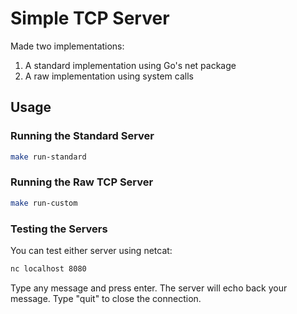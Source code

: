 # Simple TCP Server

Made two implementations:
1. A standard implementation using Go's net package
2. A raw implementation using system calls

## Usage

### Running the Standard Server

```bash
make run-standard
```

### Running the Raw TCP Server

```bash
make run-custom
```

### Testing the Servers

You can test either server using netcat:

```bash
nc localhost 8080
```

Type any message and press enter. The server will echo back your message.
Type "quit" to close the connection.
